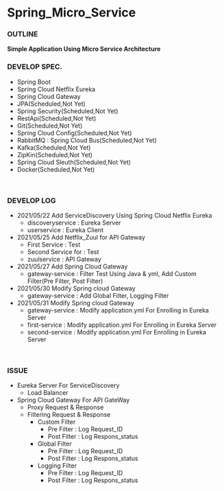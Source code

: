 # Spring_Micro_Service
### OUTLINE
**Simple Application Using Micro Service Architecture**</br>

### DEVELOP SPEC.
- Spring Boot
- Spring Cloud Netflix Eureka 
- Spring Cloud Gateway
- JPA(Scheduled,Not Yet)
- Spring Security(Scheduled,Not Yet)
- RestApi(Scheduled,Not Yet)
- Git(Scheduled,Not Yet)
- Spring Cloud Config(Scheduled,Not Yet)
- RabbitMQ : Spring Cloud Bus(Scheduled,Not Yet)
- Kafka(Scheduled,Not Yet)
- ZipKin(Scheduled,Not Yet)
- Spring Cloud Sleuth(Scheduled,Not Yet)
- Docker(Scheduled,Not Yet)
</br>

### DEVELOP LOG
- 2021/05/22 Add ServiceDiscovery Using Spring Cloud Netflix Eureka
	- discoveryservice : Eureka Server
	- userservice : Eureka Client
- 2021/05/25 Add Netflix_Zuul for API Gateway
	- First Service : Test
	- Second Service for : Test
	- zuulservice  : API Gateway
- 2021/05/27 Add Spring Cloud Gateway
	- gateway-service : Filter Test Using Java & yml, Add Custom Filter(Pre Filter, Post Filter)
- 2021/05/30 Modify Spring cloud Gateway
	- gateway-service : Add Global Filter, Logging Filter
- 2021/05/31 Modify Spring cloud Gateway
	- gateway-service : Modify application.yml For Enrolling in Eureka Server 
	- first-service : Modify application.yml For Enrolling in Eureka Server 
	- second-service : Modify application.yml For Enrolling in Eureka Server 
</br>

### ISSUE
- Eureka Server For ServiceDiscovery
	- Load Balancer
- Spring Cloud Gateway For API GateWay
	- Proxy Request & Response
	- Filtering Request & Response
		- Custom Filter
			- Pre Filter : Log Request_ID
			- Post Filter : Log Respons_status
		- Global Filter
			- Pre Filter : Log Request_ID
			- Post Filter : Log Respons_status
		- Logging Filter
			- Pre Filter : Log Request_ID
			- Post Filter : Log Respons_status